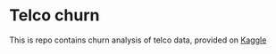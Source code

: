 # Telco churn
This is repo contains churn analysis of telco data, provided on [Kaggle](https://www.kaggle.com/blastchar/telco-customer-churn)